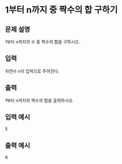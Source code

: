 # 1부터 n까지 중 짝수의 합 구하기
## 문제 설명      
1부터 n까지의 수 중 짝수의 합을 구하시오.

## 입력
자연수 n이 입력으로 주어진다.

## 출력
1부터 n까지의 짝수의 합을 출력하시오.

## 입력 예시   
5

## 출력 예시
6